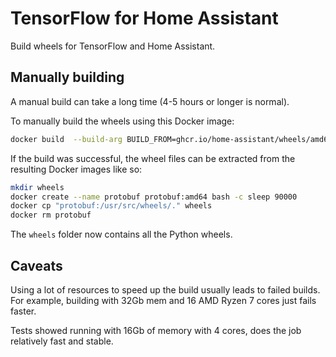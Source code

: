 # TensorFlow for Home Assistant

Build wheels for TensorFlow and Home Assistant.

## Manually building

A manual build can take a long time (4-5 hours or longer is normal).

To manually build the wheels using this Docker image:

```bash
docker build  --build-arg BUILD_FROM=ghcr.io/home-assistant/wheels/amd64/musllinux_1_2/cp310:2022.10.1 --build-arg BUILD_ARCH=amd64 --tag protobuf:amd64 .
```

If the build was successful, the wheel files can be extracted from the resulting
Docker images like so:

```bash
mkdir wheels
docker create --name protobuf protobuf:amd64 bash -c sleep 90000
docker cp "protobuf:/usr/src/wheels/." wheels
docker rm protobuf
```

The `wheels` folder now contains all the Python wheels.

## Caveats

Using a lot of resources to speed up the build usually leads to failed builds.
For example, building with 32Gb mem and 16 AMD Ryzen 7 cores just fails faster.

Tests showed running with 16Gb of memory with 4 cores, does the job relatively
fast and stable.
